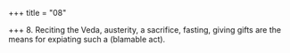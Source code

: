 +++
title = "08"

+++
8. Reciting the Veda, austerity, a sacrifice, fasting, giving gifts are the means for expiating such a (blamable act).
